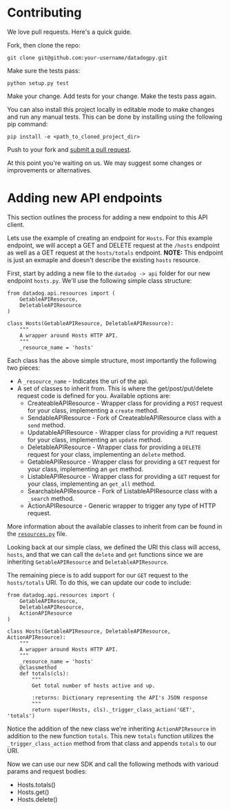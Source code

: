 # Contributing

We love pull requests. Here's a quick guide.

Fork, then clone the repo:

    git clone git@github.com:your-username/datadogpy.git

Make sure the tests pass:

    python setup.py test

Make your change. Add tests for your change. Make the tests pass again.

You can also install this project locally in editable mode to make changes and run any manual tests. This can be done by installing using the following pip command:

```
pip install -e <path_to_cloned_project_dir>
```

Push to your fork and [submit a pull request][pr].

[pr]: https://github.com/your-username/datadogpy/compare/DataDog:master...master

At this point you're waiting on us. We may suggest some changes or
improvements or alternatives.

# Adding new API endpoints
This section outlines the process for adding a new endpoint to this API client.

Lets use the example of creating an endpoint for `Hosts`. For this example endpoint, we will accept a GET and DELETE request at the `/hosts` endpoint as well as a GET request at the `hosts/totals` endpoint.  **NOTE:** This endpoint is just an exmaple and doesn't describe the existing `hosts` resource.

First, start by adding a new file to the `datadog -> api` folder for our new endpoint `hosts.py`. We'll use the following simple class structure:

```
from datadog.api.resources import (
    GetableAPIResource,
    DeletableAPIResource
)

class Hosts(GetableAPIResource, DeletableAPIResource):
    """
    A wrapper around Hosts HTTP API.
    """
    _resource_name = 'hosts'
```

Each class has the above simple structure, most importantly the following two pieces:

* A `_resource_name` - Indicates the uri of the api.
* A set of classes to inherit from. This is where the get/post/put/delete request code is defined for you. Available options are:
  * CreateableAPIResource - Wrapper class for providing a `POST` request for your class, implementing a `create` method.
  * SendableAPIResource - Fork of CreateableAPIResource class with a `send` method.
  * UpdatableAPIResource - Wrapper class for providing a `PUT` request for your class, implementing an `update` method.
  * DeletableAPIResource - Wrapper class for providing a `DELETE` request for your class, implementing an `delete` method.
  * GetableAPIResource - Wrapper class for providing a `GET` request for your class, implementing an `get` method.
  * ListableAPIResource - Wrapper class for providing a `GET` request for your class, implementing an `get_all` method.
  * SearchableAPIResource - Fork of ListableAPIResource class with a `_search` method.
  * ActionAPIResource - Generic wrapper to trigger any type of HTTP request.

More information about the available classes to inherit from can be found in the [`resources.py`](https://github.com/DataDog/datadogpy/blob/master/datadog/api/resources.py) file.

Looking back at our simple class, we defined the URI this class will access, `hosts`, and that we can call the `delete` and `get` functions since we are inheriting `GetableAPIResource` and `DeletableAPIResource`.

The remaining piece is to add support for our `GET` request to the `hosts/totals` URI. To do this, we can update our code to include:

```
from datadog.api.resources import (
    GetableAPIResource,
    DeletableAPIResource,
    ActionAPIResource
)

class Hosts(GetableAPIResource, DeletableAPIResource, ActionAPIResource):
    """
    A wrapper around Hosts HTTP API.
    """
    _resource_name = 'hosts'
    @classmethod
    def totals(cls):
        """
        Get total number of hosts active and up.

        :returns: Dictionary representing the API's JSON response
        """
        return super(Hosts, cls)._trigger_class_action('GET', 'totals')
```

Notice the addition of the new class we're inheriting `ActionAPIResource` in addition to the new function `totals`. This new `totals` function utilizes the `_trigger_class_action` method from that class and appends `totals` to our URI.

Now we can use our new SDK and call the following methods with varioud params and request bodies:
* Hosts.totals()
* Hosts.get()
* Hosts.delete()
